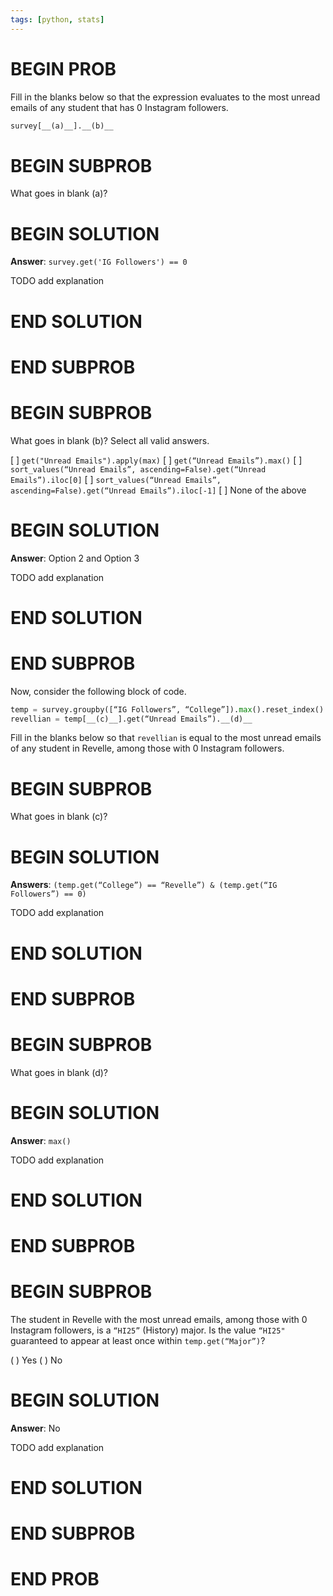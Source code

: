 ```yaml
---
tags: [python, stats]
---
```


# BEGIN PROB

Fill in the blanks below so that the expression evaluates to the most
unread emails of any student that has 0 Instagram followers.

```py
survey[__(a)__].__(b)__
```

# BEGIN SUBPROB

What goes in blank (a)?

# BEGIN SOLUTION

**Answer**: `survey.get('IG Followers') == 0`

TODO add explanation

# END SOLUTION

# END SUBPROB


# BEGIN SUBPROB

What goes in blank (b)? Select all valid answers.

[ ] `get("Unread Emails").apply(max)`
[ ] `get(“Unread Emails”).max()`
[ ] `sort_values(“Unread Emails”, ascending=False).get(“Unread Emails”).iloc[0]`
[ ] `sort_values(“Unread Emails”, ascending=False).get(“Unread Emails”).iloc[-1]`
[ ] None of the above

# BEGIN SOLUTION

**Answer**: Option 2 and Option 3

TODO add explanation

# END SOLUTION

# END SUBPROB


Now, consider the following block of code.

```py
temp = survey.groupby([“IG Followers”, “College”]).max().reset_index()
revellian = temp[__(c)__].get(“Unread Emails”).__(d)__
```

Fill in the blanks below so that `revellian` is equal to the most unread
emails of any student in Revelle, among those with 0 Instagram
followers.

# BEGIN SUBPROB

What goes in blank (c)?

# BEGIN SOLUTION

**Answers**: `(temp.get(“College”) == “Revelle”) & (temp.get(“IG Followers”) == 0)`

TODO add explanation

# END SOLUTION

# END SUBPROB


# BEGIN SUBPROB

What goes in blank (d)?

# BEGIN SOLUTION

**Answer**: `max()`

TODO add explanation

# END SOLUTION

# END SUBPROB


# BEGIN SUBPROB

The student in Revelle with the most unread emails, among those with 0
Instagram followers, is a `“HI25”` (History) major.
Is the value `“HI25"` guaranteed to appear at least once within
`temp.get(“Major”)`?

( ) Yes
( ) No

# BEGIN SOLUTION

**Answer**: No

TODO add explanation

# END SOLUTION

# END SUBPROB

# END PROB